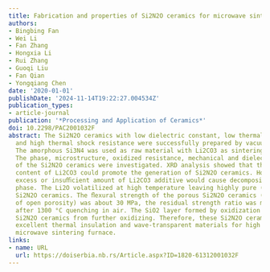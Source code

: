 ```yaml
---
title: Fabrication and properties of Si2N2O ceramics for microwave sintering furnace
authors:
- Bingbing Fan
- Wei Li
- Fan Zhang
- Hongxia Li
- Rui Zhang
- Guoqi Liu
- Fan Qian
- Yongqiang Chen
date: '2020-01-01'
publishDate: '2024-11-14T19:22:27.004534Z'
publication_types:
- article-journal
publication: '*Processing and Application of Ceramics*'
doi: 10.2298/PAC2001032F
abstract: The Si2N2O ceramics with low dielectric constant, low thermal diﬀusivity
  and high thermal shock resistance were successfully prepared by vacuum sintering.
  The amorphous Si3N4 was used as raw material with Li2CO3 as sintering additive.
  The phase, microstructure, oxidized resistance, mechanical and dielectric properties
  of the Si2N2O ceramics were investigated. XRD analysis showed that the suitable
  content of Li2CO3 could promote the generation of Si2N2O ceramics. However, the
  excess or insuﬃcient amount of Li2CO3 additive would cause decomposition of Si2N2O
  phase. The Li2O volatilized at high temperature leaving highly pure (99.63%) porous
  Si2N2O ceramics. The ﬂexural strength of the porous Si2N2O ceramics (with ≈49.19%
  of open porosity) was about 30 MPa, the residual strength ratio was more than 70%
  after 1300 °C quenching in air. The SiO2 layer formed by oxidization could prevent
  Si2N2O ceramics from further oxidizing. Therefore, these Si2N2O ceramics will be
  excellent thermal insulation and wave-transparent materials for high temperature
  microwave sintering furnace.
links:
- name: URL
  url: https://doiserbia.nb.rs/Article.aspx?ID=1820-61312001032F
---
```

